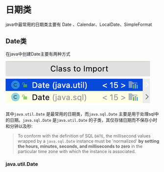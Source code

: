 # 日期类

java中最常用的日期类主要有 Date 、Calendar、LocalDate、SimpleFormat

## Date类

在java中创建Date主要有两种方式

![](<.gitbook/assets/截屏2023-02-03 下午7.14.37.png>)

其中`java.util.Date` 是最常用的日期类，而`java.sql.Date` 主要是用于处理sql中的日期。`java.sql.Date` 是`java.util.Date` 的子类，其仅存储日期而不保存小时和分钟以及秒:

> To conform with the definition of SQL `DATE`, the millisecond values wrapped by a `java.sql.Date` instance must be 'normalized' **by setting the hours, minutes, seconds, and milliseconds to zero** in the particular time zone with which the instance is associated.

### java.util.Date

